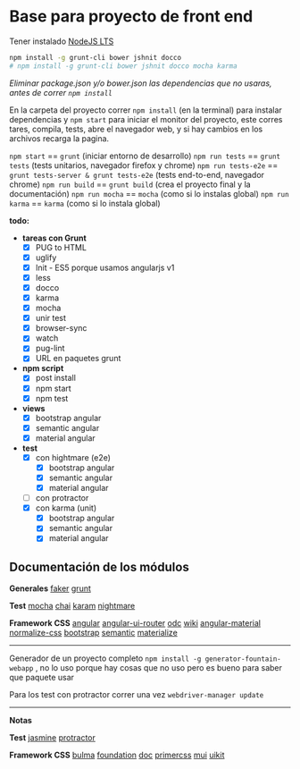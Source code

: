 # Base para proyecto de front end

Tener instalado [NodeJS LTS](www.nodejs.org)

```sh
npm install -g grunt-cli bower jshnit docco
# npm install -g grunt-cli bower jshnit docco mocha karma
```

*Eliminar package.json y/o bower.json las dependencias que no usaras, antes de correr `npm install`*

En la carpeta del proyecto correr `npm install` (en la terminal) para instalar dependencias y `npm start` para iniciar el monitor del proyecto, este corres tares, compila, tests, abre el navegador web, y si hay cambios en los archivos recarga la pagina.

`npm start` == `grunt` (iniciar entorno de desarrollo)
`npm run tests` == `grunt tests` (tests unitarios, navegador firefox y chrome)
`npm run tests-e2e` == `grunt tests-server & grunt tests-e2e` (tests end-to-end, navegador chrome)
`npm run build` == `grunt build` (crea el proyecto final y la documentación)
`npm run mocha` == `mocha` (como si lo instalas global)
`npm run karma` == `karma` (como si lo instala global)

__todo:__

- __tareas con Grunt__
  - [x] PUG to HTML
  - [x] uglify
  - [x] lnit - ES5 porque usamos angularjs v1
  - [x] less
  - [x] docco
  - [x] karma
  - [x] mocha
  - [x] unir test
  - [x] browser-sync
  - [x] watch
  - [x] pug-lint
  - [x] URL en paquetes grunt

- __npm script__
  - [x] post install
  - [x] npm start
  - [x] npm test

- __views__
  - [x] bootstrap angular
  - [x] semantic angular
  - [x] material angular

- __test__
  - [x] con hightmare (e2e)
    - [x] bootstrap angular
    - [x] semantic angular
    - [x] material angular
  - [ ] con protractor
  - [x] con karma (unit)
    - [x] bootstrap angular
    - [x] semantic angular
    - [x] material angular

## Documentación de los módulos

__Generales__
[faker](https://github.com/Marak/faker.js)
[grunt](https://gruntjs.com)

__Test__
[mocha](https://mochajs.org)
[chai](http://chaijs.com/)
[karam](https://github.com/karma-runner/karma)
[nightmare](https://github.com/segmentio/nightmare)

__Framework CSS__
[angular](http://www.angularjs.org)
[angular-ui-router](https://ui-router.github.io/ng1/) [odc](https://ui-router.github.io/ng1/docs/0.4.2/#/api) [wiki](https://github.com/angular-ui/ui-router/wiki)
[angular-material](http://www.material.angularjs.org)
[normalize-css](http://necolas.github.io/normalize.css/)
[bootstrap](http://www.getbootstrap.com)
[semantic](http://semantic-ui.com/)
[materialize](http://materializecss.com/)

---
Generador de un proyecto completo `npm install -g generator-fountain-webapp` , no lo uso porque hay cosas que no uso pero es bueno para saber que paquete usar

Para los test con protractor correr una vez `webdriver-manager update`

---
**Notas**

__Test__
[jasmine](https://jasmine.github.io)
[protractor](http://www.protractortest.org)

__Framework CSS__
[bulma](http://bulma.io/)
[foundation](http://foundation.zurb.com/) [doc](http://foundation.zurb.com/sites/docs)
[primercss](http://primercss.io/)
[mui](https://www.muicss.com/)
[uikit](https://getuikit.com/)
